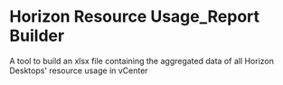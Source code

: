 # Horizon Resource Usage_Report Builder
 A tool to build an xlsx file containing the aggregated data of all Horizon Desktops' resource usage in vCenter
